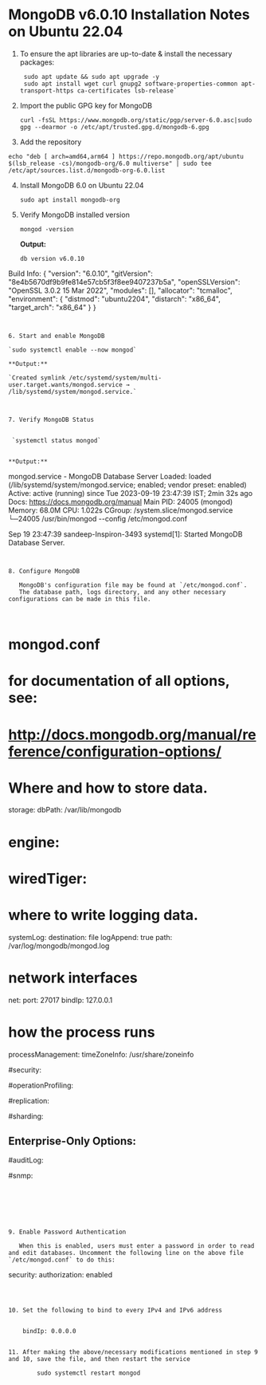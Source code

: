 # MongoDB v6.0.10 Installation Notes on Ubuntu 22.04



1. To ensure the apt libraries are up-to-date & install the necessary packages:

    ```
     sudo apt update && sudo apt upgrade -y
     sudo apt install wget curl gnupg2 software-properties-common apt-transport-https ca-certificates lsb-release`
    ```



2. Import the public GPG key for MongoDB    

   ```
   curl -fsSL https://www.mongodb.org/static/pgp/server-6.0.asc|sudo gpg --dearmor -o /etc/apt/trusted.gpg.d/mongodb-6.gpg
   ```


3. Add the repository

  ```	
echo "deb [ arch=amd64,arm64 ] https://repo.mongodb.org/apt/ubuntu $(lsb_release -cs)/mongodb-org/6.0 multiverse" | sudo tee /etc/apt/sources.list.d/mongodb-org-6.0.list
  ```
  


4. Install MongoDB 6.0 on Ubuntu 22.04 
  
   `sudo apt install mongodb-org`
   
   
   
   
5. Verify MongoDB installed version

   `mongod -version`
   
   
   **Output:**
  
   ```
   db version v6.0.10
Build Info: {
    "version": "6.0.10",
    "gitVersion": "8e4b5670df9b9fe814e57cb5f3f8ee9407237b5a",
    "openSSLVersion": "OpenSSL 3.0.2 15 Mar 2022",
    "modules": [],
    "allocator": "tcmalloc",
    "environment": {
        "distmod": "ubuntu2204",
        "distarch": "x86_64",
        "target_arch": "x86_64"
    }
}

   ```
  

6. Start and enable MongoDB

   `sudo systemctl enable --now mongod`	

   **Output:**
   
   `Created symlink /etc/systemd/system/multi-user.target.wants/mongod.service → /lib/systemd/system/mongod.service.`
   
   
   
 7. Verify MongoDB Status


	`systemctl status mongod`
    
  
   **Output:**
   
   ```
   mongod.service - MongoDB Database Server
     Loaded: loaded (/lib/systemd/system/mongod.service; enabled; vendor preset: enabled)
     Active: active (running) since Tue 2023-09-19 23:47:39 IST; 2min 32s ago
       Docs: https://docs.mongodb.org/manual
   Main PID: 24005 (mongod)
     Memory: 68.0M
        CPU: 1.022s
     CGroup: /system.slice/mongod.service
             └─24005 /usr/bin/mongod --config /etc/mongod.conf

Sep 19 23:47:39 sandeep-Inspiron-3493 systemd[1]: Started MongoDB Database Server.
```


8. Configure MongoDB

   MongoDB's configuration file may be found at `/etc/mongod.conf`. 
   The database path, logs directory, and any other necessary configurations can be made in this file. 

   
```
# mongod.conf

# for documentation of all options, see:
#   http://docs.mongodb.org/manual/reference/configuration-options/

# Where and how to store data.
storage:
  dbPath: /var/lib/mongodb
#  engine:
#  wiredTiger:

# where to write logging data.
systemLog:
  destination: file
  logAppend: true
  path: /var/log/mongodb/mongod.log

# network interfaces
net:
  port: 27017
  bindIp: 127.0.0.1


# how the process runs
processManagement:
  timeZoneInfo: /usr/share/zoneinfo

#security:

#operationProfiling:

#replication:

#sharding:

## Enterprise-Only Options:

#auditLog:

#snmp:   
       
```




    

9. Enable Password Authentication

   When this is enabled, users must enter a password in order to read and edit databases. Uncomment the following line on the above file `/etc/mongod.conf` to do this:

```
security:
  authorization: enabled
```



10. Set the following to bind to every IPv4 and IPv6 address


 	bindIp: 0.0.0.0
 
 
11. After making the above/necessary modifications mentioned in step 9 and 10, save the file, and then restart the service 

		sudo systemctl restart mongod

